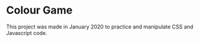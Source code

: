 # Colour Game

This project was made in January 2020 to practice and manipulate CSS and Javascript code.
